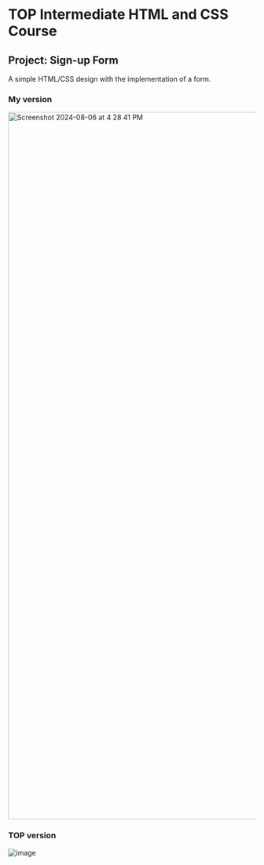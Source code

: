 # TOP Intermediate HTML and CSS Course
## Project: Sign-up Form
A simple HTML/CSS design with the implementation of a form.

### My version
<img width="1440" alt="Screenshot 2024-08-06 at 4 28 41 PM" src="https://github.com/user-attachments/assets/03584e19-5ef1-487c-897a-b943ef007aa9">

### TOP version
![image](https://github.com/user-attachments/assets/f495f3ad-f87d-4020-be4c-8d0d09483387)
